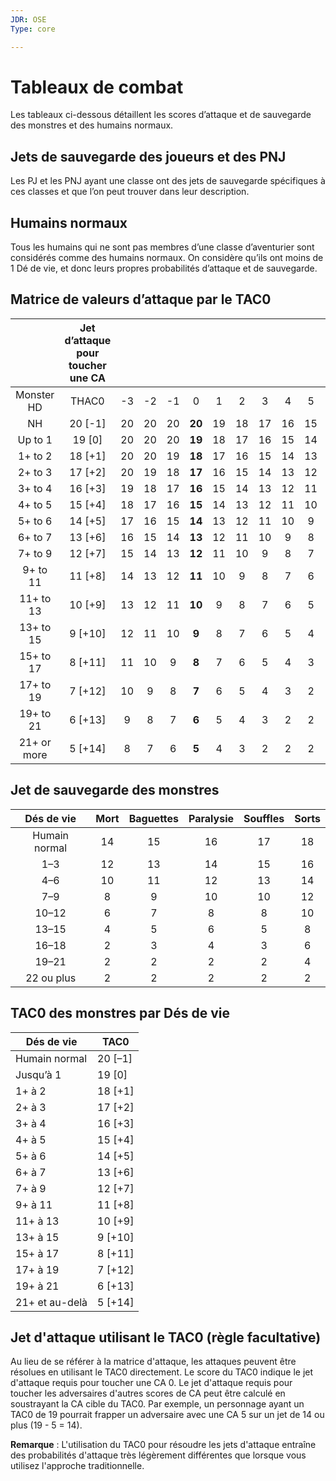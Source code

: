 ```yaml
---
JDR: OSE
Type: core

---
```

# Tableaux de combat


Les tableaux ci-dessous détaillent les scores d’attaque et de sauvegarde des monstres et des humains normaux.

## Jets de sauvegarde des joueurs et des PNJ

Les PJ et les PNJ ayant une classe ont des jets de sauvegarde spécifiques à ces classes et que l’on peut trouver dans leur description.

## Humains normaux

Tous les humains qui ne sont pas membres d’une classe d’aventurier sont considérés comme des humains normaux. On considère qu’ils ont moins de 1 Dé de vie, et donc leurs propres probabilités d’attaque et de sauvegarde.

## Matrice de valeurs d’attaque par le TAC0



|             | Jet d’attaque pour toucher une CA<br> |      |      |      |        |      |      |      |      |      |      |      |      |      |
| :---------: | :-------------------: | :--: | :--: | :--: | :----: | :--: | :--: | :--: | :--: | :--: | :--: | :--: | :--: | :--: |
| Monster HD  |         THAC0         |  -3  |  -2  |  -1  |   0    |  1   |  2   |  3   |  4   |  5   |  6   |  7   |  8   |  9   |
|     NH      |        20 [-1]        |  20  |  20  |  20  | **20** |  19  |  18  |  17  |  16  |  15  |  14  |  13  |  12  |  11  |
|   Up to 1   |        19 [0]         |  20  |  20  |  20  | **19** |  18  |  17  |  16  |  15  |  14  |  13  |  12  |  11  |  10  |
|   1+ to 2   |        18 [+1]        |  20  |  20  |  19  | **18** |  17  |  16  |  15  |  14  |  13  |  12  |  11  |  10  |  9   |
|   2+ to 3   |        17 [+2]        |  20  |  19  |  18  | **17** |  16  |  15  |  14  |  13  |  12  |  11  |  10  |  9   |  8   |
|   3+ to 4   |        16 [+3]        |  19  |  18  |  17  | **16** |  15  |  14  |  13  |  12  |  11  |  10  |  9   |  8   |  7   |
|   4+ to 5   |        15 [+4]        |  18  |  17  |  16  | **15** |  14  |  13  |  12  |  11  |  10  |  9   |  8   |  7   |  6   |
|   5+ to 6   |        14 [+5]        |  17  |  16  |  15  | **14** |  13  |  12  |  11  |  10  |  9   |  8   |  7   |  6   |  5   |
|   6+ to 7   |        13 [+6]        |  16  |  15  |  14  | **13** |  12  |  11  |  10  |  9   |  8   |  7   |  6   |  5   |  4   |
|   7+ to 9   |        12 [+7]        |  15  |  14  |  13  | **12** |  11  |  10  |  9   |  8   |  7   |  6   |  5   |  4   |  3   |
|  9+ to 11   |        11 [+8]        |  14  |  13  |  12  | **11** |  10  |  9   |  8   |  7   |  6   |  5   |  4   |  3   |  2   |
|  11+ to 13  |        10 [+9]        |  13  |  12  |  11  | **10** |  9   |  8   |  7   |  6   |  5   |  4   |  3   |  2   |  2   |
|  13+ to 15  |        9 [+10]        |  12  |  11  |  10  | **9**  |  8   |  7   |  6   |  5   |  4   |  3   |  2   |  2   |  2   |
|  15+ to 17  |        8 [+11]        |  11  |  10  |  9   | **8**  |  7   |  6   |  5   |  4   |  3   |  2   |  2   |  2   |  2   |
|  17+ to 19  |        7 [+12]        |  10  |  9   |  8   | **7**  |  6   |  5   |  4   |  3   |  2   |  2   |  2   |  2   |  2   |
|  19+ to 21  |        6 [+13]        |  9   |  8   |  7   | **6**  |  5   |  4   |  3   |  2   |  2   |  2   |  2   |  2   |  2   |
| 21+ or more |        5 [+14]        |  8   |  7   |  6   | **5**  |  4   |  3   |  2   |  2   |  2   |  2   |  2   |  2   |  2   |



## Jet de sauvegarde des monstres


|  Dés de vie	  | Mort | Baguettes | Paralysie | Souffles	 | Sorts |
| :--------: | :---: | :---: | :-------: | :----: | :----: |
|     Humain normal     |  14   |  15   |    16     |   17   |   18   |
|    1–3     |  12   |  13   |    14     |   15   |   16   |
|    4–6     |  10   |  11   |    12     |   13   |   14   |
|    7–9     |   8   |   9   |    10     |   10   |   12   |
|   10–12    |   6   |   7   |     8     |   8    |   10   |
|   13–15    |   4   |   5   |     6     |   5    |   8    |
|   16–18    |   2   |   3   |     4     |   3    |   6    |
|   19–21    |   2   |   2   |     2     |   2    |   4    |
| 22 ou plus |   2   |   2   |     2     |   2    |   2    |


## TAC0 des monstres par Dés de vie

| Dés de vie    | TAC0    |
| ------------- | ------- |
| Humain normal | 20 [–1] |
|Jusqu’à 1|	19 [0]|
|1+ à 2|	18 [+1]|
|2+ à 3|	17 [+2]|
|3+ à 4|	16 [+3]|
|4+ à 5|	15 [+4]|
|5+ à 6|	14 [+5]|
|6+ à 7|	13 [+6]|
|7+ à 9|	12 [+7]|
|9+ à 11|	11 [+8]|
|11+ à 13|	10 [+9]|
|13+ à 15|	9 [+10]|
|15+ à 17|	8 [+11]|
|17+ à 19|	7 [+12]|
|19+ à 21|	6 [+13]|
|21+ et au-delà|	5 [+14]|


## Jet d'attaque utilisant le TAC0 (règle facultative)

Au lieu de se référer à la matrice d'attaque, les attaques peuvent être résolues en utilisant le TAC0 directement. Le score du TAC0 indique le jet d'attaque requis pour toucher une CA 0. Le jet d'attaque requis pour toucher les adversaires d'autres scores de CA peut être calculé en soustrayant la CA cible du TAC0. Par exemple, un personnage ayant un TAC0 de 19 pourrait frapper un adversaire avec une CA 5 sur un jet de 14 ou plus (19 - 5 = 14).

**Remarque** : L'utilisation du TAC0 pour résoudre les jets d'attaque entraîne des probabilités d'attaque très légèrement différentes que lorsque vous utilisez l'approche traditionnelle.